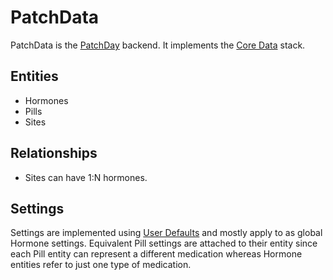 # PatchData

PatchData is the [PatchDay](../PatchDay/README.md) backend. It implements the 
[Core Data](https://developer.apple.com/documentation/coredata) stack.

## Entities

* Hormones
* Pills
* Sites

## Relationships

* Sites can have 1:N hormones.

## Settings

Settings are implemented using 
[User Defaults](https://developer.apple.com/documentation/foundation/userdefaults) and mostly apply to as 
global Hormone settings. Equivalent Pill settings are attached to their entity since each Pill entity can represent 
a different medication whereas Hormone entities refer to just one type of medication.
